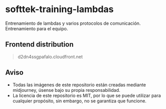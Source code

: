# softtek-training-lambdas

Entrenamiento de lambdas y varios protocolos de comunicación. Entrenamiento para el equipo.

## Frontend distribution
> d2dn4ssgpafalo.cloudfront.net

## Aviso

- Todas las imágenes de este repositorio están creadas mediante midjourney, úsense bajo su propia responsabilidad.
- La licencia de este repositorio es MIT, por lo que se puede utilizar para cualquier propósito, sin embargo, no se garantiza que funcione.
